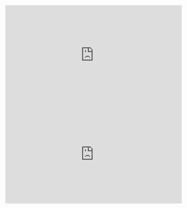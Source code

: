 <iframe width="560" height="315" src="https://www.youtube.com/embed/vzNcSvKCOyA?start=3&end=7" frameborder="0" allow="accelerometer; autoplay; clipboard-write; encrypted-media; gyroscope; picture-in-picture" allowfullscreen></iframe>

<iframe width="560" height="315" src="https://www.youtube.com/embed/vzNcSvKCOyA?start=50" frameborder="0" allow="accelerometer; autoplay; clipboard-write; encrypted-media; gyroscope; picture-in-picture" allowfullscreen></iframe>
